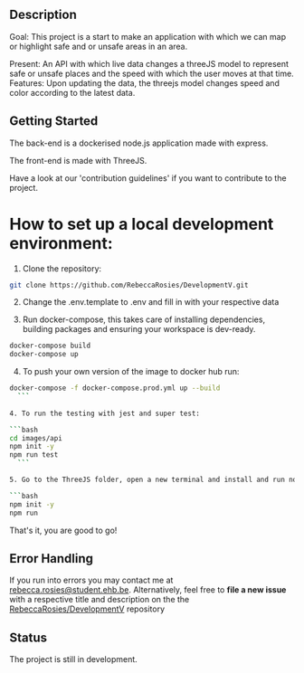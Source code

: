 ## Description
Goal: This project is a start to make an application with which we can map or highlight safe and or unsafe areas in an area. 

Present: An API with which live data changes a threeJS model to represent safe or unsafe places and the speed with which the user moves at that time. 
Features: Upon updating the data, the threejs model changes speed and color according to the latest data.

## Getting Started
The back-end is a dockerised node.js application made with express.

The front-end is made with ThreeJS.

Have a look at our 'contribution guidelines' if you want to contribute to the project.

# How to set up a local development environment:

1. Clone the repository:

  ```bash
  git clone https://github.com/RebeccaRosies/DevelopmentV.git
  ```
2. Change the .env.template to .env and fill in with your respective data

3. Run docker-compose, this takes care of installing dependencies, building packages and ensuring your workspace is dev-ready.

  ```bash
 docker-compose build
 docker-compose up
  ```
  
4. To push your own version of the image to docker hub run: 

  ```bash
  docker-compose -f docker-compose.prod.yml up --build 
    ```
    
4. To run the testing with jest and super test: 

  ```bash
 cd images/api
 npm init -y
 npm run test
    ```

5. Go to the ThreeJS folder, open a new terminal and install and run node:

  ```bash
npm init -y
npm run

  ```

That's it, you are good to go! 

## Error Handling
If you run into errors you may contact me at rebecca.rosies@student.ehb.be.
Alternatively, feel free to **file a new issue** with a respective title and description on the the [RebeccaRosies/DevelopmentV](https://github.com/RebeccaRosies/DevelopmentV/issues) repository

## Status
The project is still in development.


